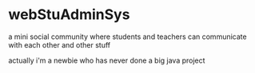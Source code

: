 # webStuAdminSys
a mini social community where students and teachers can communicate with each other and other stuff

actually i'm a newbie who has never done a big java project 
